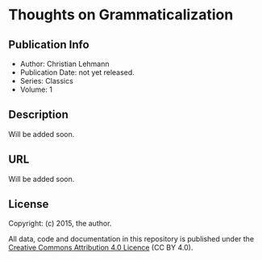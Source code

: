 # Thoughts on Grammaticalization

## Publication Info

- Author: Christian Lehmann
- Publication Date: not yet released.
- Series: Classics
- Volume: 1

## Description

Will be added soon.

## URL

Will be added soon.

## License

Copyright: (c) 2015, the author.

All data, code and documentation in this repository is published under the
[Creative Commons Attribution 4.0 Licence](http://creativecommons.org/licenses/by/4.0/)
(CC BY 4.0).
